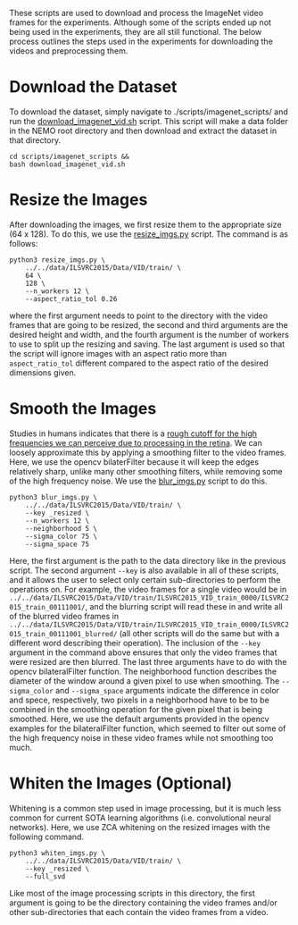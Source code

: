 These scripts are used to download and process the ImageNet video frames for the experiments. Although some of the scripts ended up not being used in the experiments, they are all still functional. The below process outlines the steps used in the experiments for downloading the videos and preprocessing them.

# Download the Dataset
To download the dataset, simply navigate to ./scripts/imagenet_scripts/ and run the [download_imagenet_vid.sh](https://github.com/MichaelTeti/NEMO/blob/main/scripts/imagenet_scripts/download_imagenet_vid.sh) script. This script will make a data folder in the NEMO root directory and then download and extract the dataset in that directory. 
```
cd scripts/imagenet_scripts &&
bash download_imagenet_vid.sh
```

# Resize the Images
After downloading the images, we first resize them to the appropriate size (64 x 128). To do this, we use the [resize_imgs.py](https://github.com/MichaelTeti/NEMO/blob/main/scripts/imagenet_scripts/resize_imgs.py) script. The command is as follows:
```
python3 resize_imgs.py \
    ../../data/ILSVRC2015/Data/VID/train/ \
    64 \
    128 \
    --n_workers 12 \
    --aspect_ratio_tol 0.26
```
where the first argument needs to point to the directory with the video frames that are going to be resized, the second and third arguments are the desired height and width, and the fourth argument is the number of workers to use to split up the resizing and saving. The last argument is used so that the script will ignore images with an aspect ratio more than ```aspect_ratio_tol``` different compared to the aspect ratio of the desired dimensions given.

# Smooth the Images
Studies in humans indicates that there is a [rough cutoff for the high frequencies we can perceive due to processing in the retina](https://www.mitpressjournals.org/doi/pdfplus/10.1162/neco.1992.4.2.196?casa_token=95yx6REIObMAAAAA:dN1g1iQV-yId9OOrdNIDCMG8nE1hYBFHR-TFuWJLN4f0lqnvIedoyoIbwr-FAGpRdbWZ_LUUITE). We can loosely approximate this by applying a smoothing filter to the video frames. Here, we use the opencv bilaterFilter because it will keep the edges relatively sharp, unlike many other smoothing filters, while removing some of the high frequency noise. We use the [blur_imgs.py](https://github.com/MichaelTeti/NEMO/blob/main/scripts/imagenet_scripts/blur_imgs.py) script to do this. 
```
python3 blur_imgs.py \
    ../../data/ILSVRC2015/Data/VID/train/ \
    --key _resized \
    --n_workers 12 \
    --neighborhood 5 \
    --sigma_color 75 \
    --sigma_space 75
```
Here, the first argument is the path to the data directory like in the previous script. The second argument ```--key``` is also available in all of these scripts, and it allows the user to select only certain sub-directories to perform the operations on. For example, the video frames for a single video would be in ```../../data/ILSVRC2015/Data/VID/train/ILSVRC2015_VID_train_0000/ILSVRC2015_train_00111001/```, and the blurring script will read these in and write all of the blurred video frames in ```../../data/ILSVRC2015/Data/VID/train/ILSVRC2015_VID_train_0000/ILSVRC2015_train_00111001_blurred/``` (all other scripts will do the same but with a different word describing their operation). The inclusion of the ```--key``` argument in the command above ensures that only the video frames that were resized are then blurred. The last three arguments have to do with the opencv bilateralFilter function. The neighborhood function describes the diameter of the window around a given pixel to use when smoothing. The ```--sigma_color``` and ```--sigma_space``` arguments indicate the difference in color and spece, respectively, two pixels in a neighborhood have to be to be combined in the smoothing operation for the given pixel that is being smoothed. Here, we use the default arguments provided in the opencv examples for the bilateralFilter function, which seemed to filter out some of the high frequency noise in these video frames while not smoothing too much.

# Whiten the Images (Optional)
Whitening is a common step used in image processing, but it is much less common for current SOTA learning algorithms (i.e. convolutional neural networks). Here, we use ZCA whitening on the resized images with the following command.
```
python3 whiten_imgs.py \
    ../../data/ILSVRC2015/Data/VID/train/ \
    --key _resized \
    --full_svd
```
Like most of the image processing scripts in this directory, the first argument is going to be the directory containing the video frames and/or other sub-directories that each contain the video frames from a video.  
